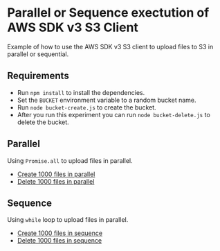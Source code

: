 # Parallel or Sequence exectution of AWS SDK v3 S3 Client

Example of how to use the AWS SDK v3 S3 client to upload files to S3 in parallel or sequential.

## Requirements

-   Run `npm install` to install the dependencies.
-   Set the `BUCKET` environment variable to a random bucket name.
-   Run `node bucket-create.js` to create the bucket.
-   After you run this experiment you can run `node bucket-delete.js` to delete the bucket.

## Parallel

Using `Promise.all` to upload files in parallel.

-   [Create 1000 files in parallel](./thousand-files-create-promise-all.js)
-   [Delete 1000 files in parallel](./thousand-files-delete-promise-all.js)

## Sequence

Using `while` loop to upload files in parallel.

-   [Create 1000 files in sequence](./thousand-files-create-while-loop.js)
-   [Delete 1000 files in sequence](./thousand-files-delete-while-loop.js)
